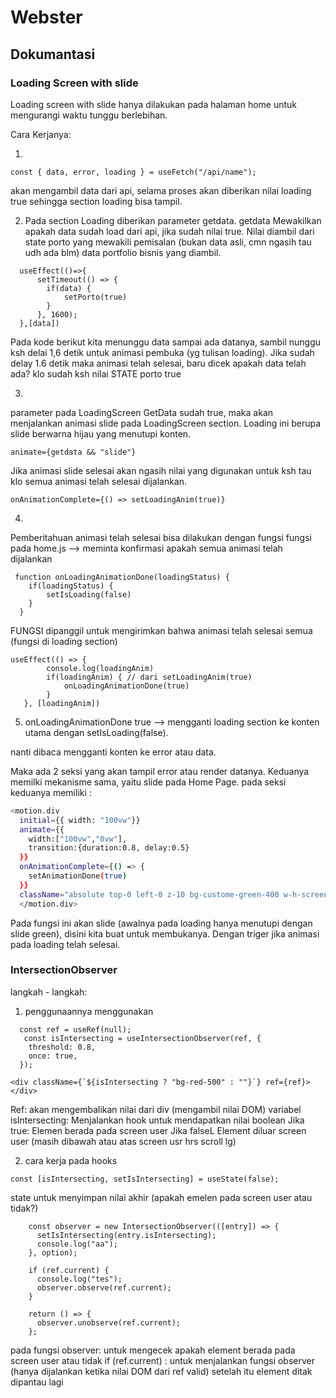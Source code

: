 # Webster

## Dokumantasi

### Loading Screen with slide

Loading screen with slide hanya dilakukan pada halaman home untuk mengurangi waktu tunggu berlebihan.

Cara Kerjanya:

1.

```
const { data, error, loading } = useFetch("/api/name");
```

akan mengambil data dari api, selama proses akan diberikan nilai loading true sehingga section loading bisa tampil.

2. Pada section Loading diberikan parameter getdata. getdata Mewakilkan apakah data sudah load dari api, jika sudah nilai true. Nilai diambil dari state porto yang mewakili pemisalan (bukan data asli, cmn ngasih tau udh ada blm) data portfolio bisnis yang diambil.

```
  useEffect(()=>{
      setTimeout(() => {
        if(data) {
            setPorto(true)
        }
      }, 1600);
  },[data])

```

Pada kode berikut kita menunggu data sampai ada datanya, sambil nunggu ksh delai 1,6 detik untuk animasi pembuka (yg tulisan loading). Jika sudah delay 1.6 detik maka animasi telah selesai, baru dicek apakah data telah ada? klo sudah ksh nilai STATE porto true

3.

parameter pada LoadingScreen GetData sudah true, maka akan menjalankan animasi slide pada LoadingScreen section. Loading ini berupa slide berwarna hijau yang menutupi konten.

```
animate={getdata && "slide"}
```

Jika animasi slide selesai akan ngasih nilai yang digunakan untuk ksh tau klo semua animasi telah selesai dijalankan.

```
onAnimationComplete={() => setLoadingAnim(true)}
```

4.

Pemberitahuan animasi telah selesai bisa dilakukan dengan fungsi
fungsi pada home.js --> meminta konfirmasi apakah semua animasi telah dijalankan

```
 function onLoadingAnimationDone(loadingStatus) {
    if(loadingStatus) {
        setIsLoading(false)
    }
  }
```

FUNGSI dipanggil untuk mengirimkan bahwa animasi telah selesai semua
(fungsi di loading section)

```
useEffect(() => {
        console.log(loadingAnim)
        if(loadingAnim) { // dari setLoadingAnim(true)
            onLoadingAnimationDone(true)
        }
   }, [loadingAnim])
```

5.  onLoadingAnimationDone true --> mengganti loading section ke konten utama dengan setIsLoading(false).

nanti dibaca mengganti konten ke error atau data.

Maka ada 2 seksi yang akan tampil error atau render datanya. Keduanya memilki mekanisme sama, yaitu slide pada Home Page.
pada seksi keduanya memiliki :

```bash
<motion.div
  initial={{ width: "100vw"}}
  animate={{
    width:["100vw","0vw"],
    transition:{duration:0.8, delay:0.5}
  }}
  onAnimationComplete={() => {
    setAnimationDone(true)
  }}
  className="absolute top-0 left-0 z-10 bg-custome-green-400 w-h-screen">
  </motion.div>
```

Pada fungsi ini akan slide (awalnya pada loading hanya menutupi dengan slide green), disini kita buat untuk membukanya. Dengan triger jika animasi pada loading telah selesai.

### IntersectionObserver

langkah - langkah:

1. penggunaannya menggunakan

```
  const ref = useRef(null);
   const isIntersecting = useIntersectionObserver(ref, {
    threshold: 0.8,
    once: true,
  });
```

```
<div className={`${isIntersecting ? "bg-red-500" : ""}`} ref={ref}>
</div>
```

Ref: akan mengembalikan nilai dari div (mengambil nilai DOM)
variabel isIntersecting: Menjalankan hook untuk mendapatkan nilai boolean
Jika true: Elemen berada pada screen user
Jika falseL Element diluar screen user (masih dibawah atau atas screen usr hrs scroll lg)

2. cara kerja pada hooks

```
const [isIntersecting, setIsIntersecting] = useState(false);
```

state untuk menyimpan nilai akhir (apakah emelen pada screen user atau tidak?)

```
    const observer = new IntersectionObserver(([entry]) => {
      setIsIntersecting(entry.isIntersecting);
      console.log("aa");
    }, option);

    if (ref.current) {
      console.log("tes");
      observer.observe(ref.current);
    }

    return () => {
      observer.unobserve(ref.current);
    };
```

pada fungsi observer: untuk mengecek apakah element berada pada screen user atau tidak
if (ref.current) : untuk menjalankan fungsi observer (hanya dijalankan ketika nilai DOM dari ref valid)
setelah itu element ditak dipantau lagi
